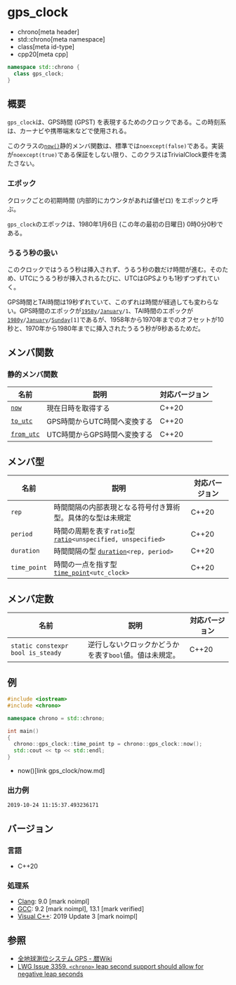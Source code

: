 # gps_clock
* chrono[meta header]
* std::chrono[meta namespace]
* class[meta id-type]
* cpp20[meta cpp]

```cpp
namespace std::chrono {
  class gps_clock;
}
```

## 概要
`gps_clock`は、GPS時間 (GPST) を表現するためのクロックである。この時刻系は、カーナビや携帯端末などで使用される。

このクラスの[`now()`](gps_clock/now.md)静的メンバ関数は、標準では`noexcept(false)`である。実装が`noexcept(true)`である保証をしない限り、このクラスはTrivialClock要件を満たさない。


### エポック
クロックごとの初期時間 (内部的にカウンタがあれば値ゼロ) をエポックと呼ぶ。

`gps_clock`のエポックは、1980年1月6日 (この年の最初の日曜日) 0時0分0秒である。


### うるう秒の扱い
このクロックではうるう秒は挿入されず、うるう秒の数だけ時間が進む。そのため、UTCにうるう秒が挿入されるたびに、UTCはGPSよりも1秒ずつずれていく。

GPS時間とTAI時間は19秒ずれていて、このずれは時間が経過しても変わらない。GPS時間のエポックが[`1958y`](year/op_y.md)`/`[`January`](month_constants.md)`/1`、TAI時間のエポックが[`1980y`](year/op_y.md)`/`[`January`](month_constants.md)`/`[`Sunday`](weekday_constants.md)`[1]`であるが、1958年から1970年までのオフセットが10秒と、1970年から1980年までに挿入されたうるう秒が9秒あるためだ。


## メンバ関数
### 静的メンバ関数

| 名前 | 説明 | 対応バージョン |
|------|------|----------------|
| [`now`](gps_clock/now.md)           | 現在日時を取得する           | C++20 |
| [`to_utc`](gps_clock/to_utc.md)     | GPS時間からUTC時間へ変換する | C++20 |
| [`from_utc`](gps_clock/from_utc.md) | UTC時間からGPS時間へ変換する | C++20 |


## メンバ型

| 名前 | 説明 | 対応バージョン |
|--------------|--------------------------------|-------|
| `rep`        | 時間間隔の内部表現となる符号付き算術型。具体的な型は未規定    | C++20 |
| `period`     | 時間の周期を表す`ratio`型 [`ratio`](/reference/ratio/ratio.md)`<unspecified, unspecified>` | C++20 |
| `duration`   | 時間間隔の型 [`duration`](duration.md)`<rep, period>`         | C++20 |
| `time_point` | 時間の一点を指す型 [`time_point`](time_point.md)`<utc_clock>` | C++20 |


## メンバ定数

| 名前 | 説明 | 対応バージョン |
|-------------|--------------------------------------------------------|-------|
| `static constexpr bool is_steady` | 逆行しないクロックかどうかを表す`bool`値。値は未規定。 | C++20 |


## 例
```cpp example
#include <iostream>
#include <chrono>

namespace chrono = std::chrono;

int main()
{
  chrono::gps_clock::time_point tp = chrono::gps_clock::now();
  std::cout << tp << std::endl;
}
```
* now()[link gps_clock/now.md]

### 出力例
```
2019-10-24 11:15:37.493236171
```

## バージョン
### 言語
- C++20

### 処理系
- [Clang](/implementation.md#clang): 9.0 [mark noimpl]
- [GCC](/implementation.md#gcc): 9.2 [mark noimpl], 13.1 [mark verified]
- [Visual C++](/implementation.md#visual_cpp): 2019 Update 3 [mark noimpl]


## 参照
- [全地球測位システム GPS - 暦Wiki](https://eco.mtk.nao.ac.jp/koyomi/wiki/GPS.html)
- [LWG Issue 3359. `<chrono>` leap second support should allow for negative leap seconds](http://www.open-std.org/jtc1/sc22/wg21/docs/papers/2020/p2117r0.html#3359)
